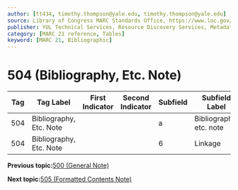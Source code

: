 ```yaml
---
author: [tt434, timothy.thompson@yale.edu, timothy.thompson@yale.edu]
source: Library of Congress MARC Standards Office, https://www.loc.gov/marc/bibliographic/bd504.html
publisher: YUL Technical Services, Resource Discovery Services, Metadata Services Unit
category: [MARC 21 reference, Tables]
keyword: [MARC 21, Bibliographic]
---
```


# 504 \(Bibliography, Etc. Note\)

|Tag|Tag Label|First Indicator|Second Indicator|Subfield|Subfield Label|Repeatable|
|---|---------|---------------|----------------|--------|--------------|----------|
|504|Bibliography, Etc. Note| | |a|Bibliography, etc. note|F|
|504|Bibliography, Etc. Note| | |6|Linkage|F|

**Previous topic:**[500 \(General Note\)](../tables/500_bib_table.md)

**Next topic:**[505 \(Formatted Contents Note\)](../tables/505_bib_table.md)

